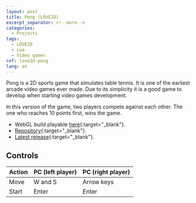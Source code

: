 ```yaml
---
layout: post
title: Pong (LÖVE2D)
excerpt_separator: <!--more-->
categories:
  - Projects
tags:
  - LÖVE2D
  - Lua
  - Video games
ref: love2d-pong
lang: en
---
```


Pong is a 2D sports game that simulates table tennis. It is one of the earliest arcade video games ever made.
Due to its simplicity it is a good game to develop when starting video games development.

<!--more-->

In this version of the game, two players compete against each other. The one who reaches 10 points first, wins the game.

* WebGL build playable [here](/love2d-pong){:target="_blank"}.
* [Repository](https://github.com/azarrias/love2d-pong){:target="_blank"}.
* [Latest release](https://github.com/azarrias/love2d-pong/releases/latest){:target="_blank"}.

## Controls

Action | PC (left player)        | PC (right player)
------ | ----------------------- | -----------------------
Move   | W and S                 | Arrow keys
Start  | Enter                   | Enter
